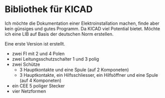 # Bibliothek für KICAD
Ich möchte die Dokumentation einer Elektroinstallation machen, finde aber kein günsiges und gutes Programm. Da KICAD viel Potential bietet. Möchte ich eine LIB auf Basis der deutschen Norm erstellen.

Eine erste Version ist erstellt.
 - zwei FI mit 2 und 4 Polen
 - zwei Leitungsschutzschalter 1 und 3 polig
 - zwei Schütze
    + 3 Hauptkontakte und eine Spule (auf 2 Komponeten)
    + 3 Hauptkontakte, ein Hilfsschliesser, ein Hilfsöffner und eine Spule (auf 4 Komponeten)
 - ein CEE 5 poliger Stecker
 - vier Netzformen
